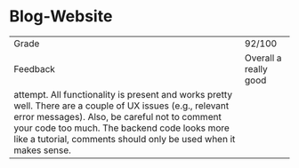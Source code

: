# Blog-Website
|  |  |
| --- | --- |
| Grade | 92/100 |
| Feedback | Overall a really good
attempt. All functionality is present and works pretty well. There are a couple of UX issues (e.g., relevant error messages). Also, be careful not to comment your code too much. The backend code looks more like a tutorial, comments should only be used when it makes sense. |
